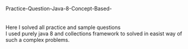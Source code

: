 Practice-Question-Java-8-Concept-Based-
<br><br><br>
Here I solved all practice and sample questions <br>
I used purely java 8 and collections framework to solved in easist way of such a complex problems.

